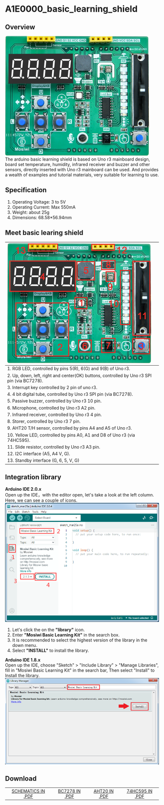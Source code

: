# A1E0000_basic_learning_shield

## Overview
![Img](../../_static/arduino/A1E0000_basic_learning_shield/1img.png)  
The arduino basic learning shield is based on Uno r3 mainboard design, board set temperature, humidity, infrared receiver and buzzer and other sensors, directly inserted with Uno r3 mainboard can be used.  And provides a wealth of examples and tutorial materials, very suitable for learning to use.  

## Specification
1. Operating Voltage: 3 to 5V  
2. Operating Current: Max 550mA  
3. Weight: about 25g  
4. Dimensions: 68.58*56.94mm  

## Meet basic learing shield
| ![Img](../../_static/arduino/A1E0000_basic_learning_shield/2img.png) |
| :-- |
| 1. RGB LED, controlled by pins 5(R), 6(G) and 9(B) of Uno r3. |
| 2. Up, down, left, right and center(OK) buttons, controlled by Uno r3 SPI pin (via BC7278). |
| 3. Interrupt key controlled by 2 pin of uno r3. |
| 4. 4 bit digital tube, controlled by Uno r3 SPI pin (via BC7278). |
| 5. Passive buzzer, controlled by Uno r3 10 pin. |
| 6. Microphone, controlled by Uno r3 A2 pin. |
| 7. Infrared receiver, controlled by Uno r3 4 pin. |
| 8. Storer, controlled by Uno r3 7 pin. |
| 9. AHT20 T/H sensor, controlled by pins A4 and A5 of Uno r3. |
| 10. Yellow LED, controlled by pins A0, A1 and D8 of Uno r3 (via 74HC595). |
| 11. Slide resistor, controlled by Uno r3 A3 pin. |
| 12. I2C interface (A5, A4 V, G). |
| 13. Standby interface (G, 6, 5, V, G) |

## Integration library
**Arduino IDE 2.0.x**  
Open up the IDE，with the editor open, let's take a look at the left column. Here, we can see a couple of icons.   
![Img](../../_static/arduino/A1E0000_basic_learning_shield/3img.png)  
1. Let's click the on the **"library"** icon.  
2. Enter **"Mosiwi Basic Learning Kit"** in the search box.  
3. It is recommended to select the highest version of the library in the down menu.  
4. Select **"INSTALL"** to install the library.    

**Arduino IDE 1.8.x**  
Open up the IDE, choose "Sketch" > "Include Library" > "Manage Libraries", fill in "Mosiwi Basic Learning Kit" in the search bar, Then select "Install" to Install the library.  
![Img](../../_static/arduino/A1E0000_basic_learning_shield/4img.png)  

## Download
|      |      |      |      |
| :--: | :--: | :--: | :--: |
| [SCHEMATICS IN .PDF](../../_static/pdf/A1E0000_basic_learning_shield/basic%20learning%20shield.PDF)|[BC7278 IN .PDF](../../_static/pdf/A1E0000_basic_learing_shield/BC7278.pdf) |[AHT20 IN .PDF](../../_static/pdf/A1E0000_basic_learing_shield/AHT20.pdf) |[74HC595 IN .PDF](../../_static/pdf/A1E0000_basic_learing_shield/74HC595.pdf) |

